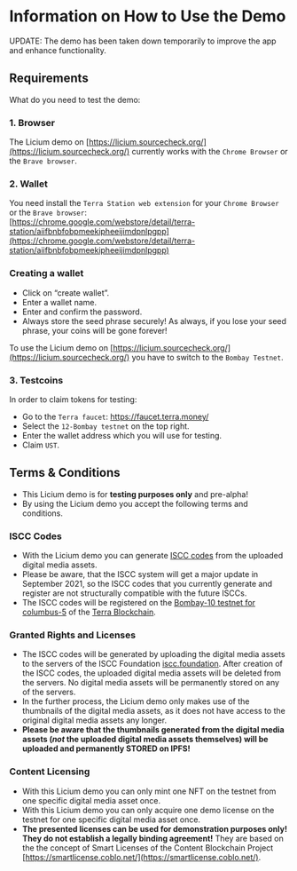# Information on How to Use the Demo

UPDATE: The demo has been taken down temporarily to improve the app and enhance functionality.

## Requirements

What do you need to test the demo:  

### 1. Browser  

The Licium demo on [https://licium.sourcecheck.org/](https://licium.sourcecheck.org/) currently works with the `Chrome Browser` or the `Brave browser`.  

### 2. Wallet

You need install the `Terra Station web extension` for your `Chrome Browser` or the `Brave browser`:  
[https://chrome.google.com/webstore/detail/terra-station/aiifbnbfobpmeekipheeijimdpnlpgpp](https://chrome.google.com/webstore/detail/terra-station/aiifbnbfobpmeekipheeijimdpnlpgpp)

### Creating a wallet

- Click on “create wallet”.  
- Enter a wallet name.  
- Enter and confirm the password.  
- Always store the seed phrase securely! As always, if you lose your seed phrase, your coins will be gone forever!  

To use the Licium demo on [https://licium.sourcecheck.org/](https://licium.sourcecheck.org/) you have to switch to the `Bombay Testnet`.  

### 3. Testcoins

In order to claim tokens for testing:   

- Go to the `Terra faucet`: https://faucet.terra.money/   
- Select the `12-Bombay testnet` on the top right.  
- Enter the wallet address which you will use for testing.   
- Claim `UST`.    

## Terms & Conditions

- This Licium demo is for **testing purposes only** and pre-alpha!   
- By using the Licium demo you accept the following terms and conditions. 

### ISCC Codes

- With the Licium demo you can generate [ISCC codes](https://iscc.codes) from the uploaded digital media assets.
- Please be aware, that the ISCC system will get a major update in September 2021, so the ISCC codes that you currently generate and register are not structurally compatible with the future ISCCs.  
- The ISCC codes will be registered on the [Bombay-10 testnet for columbus-5](https://github.com/terra-money/testnet/tree/master/bombay-10) of the [Terra Blockchain](https://www.terra.money/).  

### Granted Rights and Licenses

- The ISCC codes will be generated by uploading the digital media assets to the servers of the ISCC Foundation [iscc.foundation](https://iscc.foundation). After creation of the ISCC codes, the uploaded digital media assets will be deleted from the servers. No digital media assets will be permanently stored on any of the servers.   
- In the further process, the Licium demo only makes use of the thumbnails of the digital media assets, as it does not have access to the original digital media assets any longer. 
- **Please be aware that the thumbnails generated from the digital media assets (*not* the uploaded digital media assets themselves) will be uploaded and permanently STORED on IPFS!**  

### Content Licensing

- With this Licium demo you can only mint one NFT on the testnet from one specific digital media asset once.   
- With this Licium demo you can only acquire one demo license on the testnet for one specific digital media asset once.  
- **The presented licenses can be used for demonstration purposes only! They do not establish a legally binding agreement!** They are based on the the concept of Smart Licenses of the Content Blockchain Project [https://smartlicense.coblo.net/](https://smartlicense.coblo.net/).


